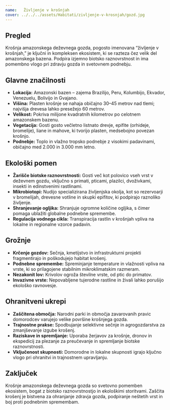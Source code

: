 ```yaml
---
name:   Življenje v krošnjah
cover: ../../../assets/Habitati/zivljenje-v-krosnjah/gozd.jpg
---
```

## Pregled  
Krošnja amazonskega deževnega gozda, pogosto imenovana “življenje v krošnjah,” je ključni in kompleksen ekosistem, ki se razteza čez velik del amazonskega bazena. Podpira izjemno biotsko raznovrstnost in ima pomembno vlogo pri zdravju gozda in svetovnem podnebju.

## Glavne značilnosti  
- **Lokacija:** Amazonski bazen – zajema Brazilijo, Peru, Kolumbijo, Ekvador, Venezuelu, Bolivijo in Gvajano.  
- **Višina:** Plasten krošnje se nahaja običajno 30–45 metrov nad tlemi; najvišja drevesa lahko presežejo 60 metrov.  
- **Velikost:** Pokriva milijone kvadratnih kilometrov po celotnem amazonskem bazenu.  
- **Vegetacija:** Gosti gosto večletno listnato drevje, epifite (orhideje, bromelije), liane in mahove, ki tvorijo plasten, medsebojno povezan krošnjo.  
- **Podnebje:** Toplo in vlažno tropsko podnebje z visokimi padavinami, običajno med 2.000 in 3.000 mm letno.

## Ekološki pomen  
- **Žarišče biotske raznovrstnosti:** Gosti več kot polovico vseh vrst v deževnem gozdu, vključno s primati, pticami, plazilci, dvoživkami, insekti in edinstvenimi rastlinami.  
- **Mikrobiotopi:** Nudijo specializirana življenjska okolja, kot so rezervoarji v bromelijah, drevesne votline in skupki epifitov, ki podpirajo raznoliko življenje.  
- **Shranjevanje ogljika:** Shranjuje ogromne količine ogljika, s čimer pomaga ublažiti globalne podnebne spremembe.  
- **Regulacija vodnega cikla:** Transpiracija rastlin v krošnjah vpliva na lokalne in regionalne vzorce padavin.

## Grožnje  
- **Krčenje gozdov:** Sečnja, kmetijstvo in infrastrukturni projekti fragmentirajo in poškodujejo habitat krošenj.  
- **Podnebne spremembe:** Spreminjanje temperature in vlažnosti vpliva na vrste, ki so prilagojene stabilnim mikroklimatskim razmeram.  
- **Nezakonit lov:** Krivolov ogroža številne vrste, od ptic do primatov.  
- **Invazivne vrste:** Nepovabljene tujerodne rastline in živali lahko porušijo ekološko ravnovesje.

## Ohranitveni ukrepi  
- **Zaščitena območja:** Narodni parki in območja zavarovanih pravic domorodcev varujejo velike površine krošnjega gozda.  
- **Trajnostne prakse:** Spodbujanje selektivne sečnje in agrogozdarstva za zmanjševanje izgube krošenj.  
- **Raziskave in spremljanje:** Uporaba žerjavov za krošnje, dronov in ekspedicij za plezanje za preučevanje in spremljanje biotske raznovrstnosti.  
- **Vključenost skupnosti:** Domorodne in lokalne skupnosti igrajo ključno vlogo pri ohranitvi in trajnostnem upravljanju.

## Zaključek  
Krošnje amazonskega deževnega gozda so svetovno pomemben ekosistem, bogat z biotsko raznovrstnostjo in ekološkimi storitvami. Zaščita krošenj je bistvena za ohranjanje zdravja gozda, podpiranje neštetih vrst in boj proti podnebnim spremembam.
